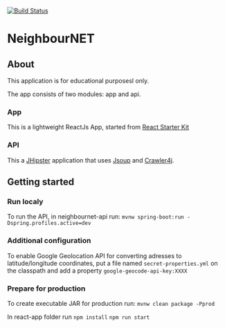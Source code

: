 [![Build Status](https://travis-ci.org/sandervanloock/neighbournet.svg?branch=master)](https://travis-ci.org/sandervanloock/neighbournet)
# NeighbourNET
## About

This application is for educational purposesl only.

The app consists of two modules: app and api.

### App

This is a lightweight ReactJs App, started from [React Starter Kit](https://github.com/kriasoft/react-starter-kit)

### API

This a [JHipster](https://jhipster.github.io/) application that uses [Jsoup](https://jsoup.org/) and [Crawler4j](https://github.com/yasserg/crawler4j).

## Getting started
### Run localy
To run the API, in neighbournet-api run:
`mvnw spring-boot:run -Dspring.profiles.active=dev`
### Additional configuration
To enable Google Geolocation API for converting adresses to latitude/longitude coordinates, put a file named `secret-properties.yml` on the classpath and add a property `google-geocode-api-key:XXXX`
### Prepare for production
To create executable JAR for production run:
`mvnw clean package -Pprod`

In react-app folder run
`npm install`
`npm run start`



